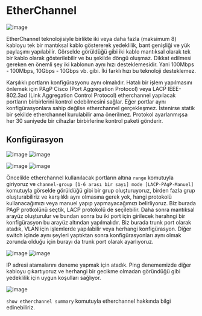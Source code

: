 # EtherChannel

![image](https://user-images.githubusercontent.com/70758694/183258642-b54d9f9a-da22-4fef-b252-108d6edfbe96.png)

EtherChannel teknolojisiyle birlikte iki veya daha fazla (maksimum 8) kabloyu tek bir mantıksal kablo göstererek yedeklilik, bant genişliği ve yük paylaşımı yapılabilir. Görselde görüldüğü gibi iki kablo mantıksal olarak tek bir kablo olarak gösterilebilir ve bu şekilde döngü oluşmaz. Dikkat edilmesi gereken en önemli şey iki kablonun aynı hızı desteklemesidir. Yani 100Mbps - 100Mbps, 10Gbps - 10Gbps vb. gibi. İki farklı hızı bu teknoloji desteklemez. 

Karşılıklı portların konfigürasyonu aynı olmalıdır. Hatalı bir işlem yapılmasını önlemek için PAgP Cisco (Port Aggregation Protocol) veya LACP IEEE-802.3ad (Link Aggregation Control Protocol) etherchannel yapılacak portların birbirlerini kontrol edebilmesini sağlar. Eğer portlar aynı konfigürasyonlara sahip değilse etherchannel gerçekleşmez. İstenirse statik bir şekilde etherchannel kurulabilir ama önerilmez. Protokol ayarlanmışsa her 30 saniyede bir cihazlar birbirlerine kontrol paketi gönderir. 

## Konfigürasyon 

![image](https://user-images.githubusercontent.com/70758694/183258559-d7212d22-84bf-4f53-8b98-a89fe0d08566.png) ![image](https://user-images.githubusercontent.com/70758694/183258714-6d646806-e95f-4a43-a236-c3cf5315d853.png)

![image](https://user-images.githubusercontent.com/70758694/183258674-adf0c46a-8b85-48fd-8cbc-fdb1fc5ef570.png) ![image](https://user-images.githubusercontent.com/70758694/183258688-954f5575-9859-48b4-8b47-8fc40a161605.png)

Öncelikle etherchannel kullanılacak portların altına `range` komutuyla giriyoruz ve `channel-group [1-6 arası bir sayı] mode [LACP-PAgP-Manuel]` komutuyla görselde görüldüğü gibi bir grup oluşturuyoruz, birden fazla grup oluşturabiliriz ve karşılıklı aynı olmasına gerek yok, hangi protokolü kullanacağımızı veya manuel yapıp yapmayacağımızı belirliyoruz. Biz burada PAgP protkolünü seçtik, LACP protokolü de seçilebilir. Daha sonra mantıksal arayüz oluşturulur ve bundan sonra bu iki port için girilecek herahngi bir konfigürasyon bu arayüz altından yapılmalıdır. Biz burada trunk port olarak atadık, VLAN için işlemlerde yapılabilir veya herhangi konfigürasyon. Diğer switch içinde aynı şeyleri yaptıktan sonra konfigürasyonları aynı olmak zorunda olduğu için burayı da trunk port olarak ayarlıyoruz. 

![image](https://user-images.githubusercontent.com/70758694/183259178-80057bf0-afce-4f18-8d5f-c7bc2242e6f5.png) ![image](https://user-images.githubusercontent.com/70758694/183258799-a3a707d0-1619-4475-bfd6-6b66dbbefd9c.png)

IP adresi atamalarını deneme yapmak için atadık. Ping denememizde diğer kabloyu çıkartıyoruz ve herhangi bir gecikme olmadan göründüğü gibi yedeklilik için uygun koşulları sağlıyor. 

![image](https://user-images.githubusercontent.com/70758694/183259634-2711888e-9c36-4f64-ac5c-39f9b5d5e6a6.png)

`show etherchannel summary` komutuyla etherchannel hakkında bilgi edinebiliriz. 



